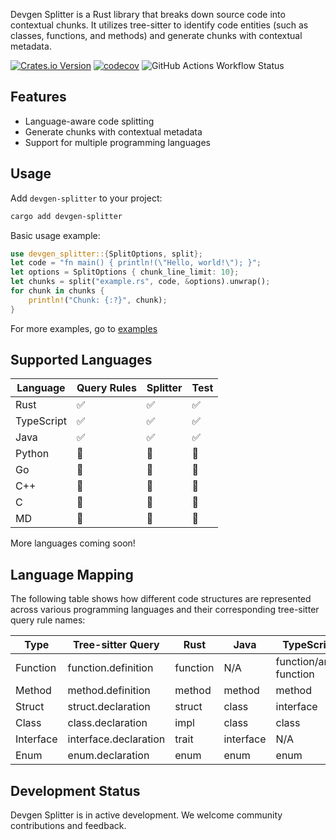 Devgen Splitter is a Rust library that breaks down source code into contextual chunks. 
It utilizes tree-sitter to identify code entities (such as classes, functions, and methods) and generate chunks with contextual metadata.

[![Crates.io Version](https://img.shields.io/crates/v/devgen-splitter)](https://crates.io/crates/devgen-splitter)
[![codecov](https://codecov.io/github/imotai/devgen-splitter/graph/badge.svg?token=3YSFEZ4JLI)](https://codecov.io/github/imotai/devgen-splitter)
![GitHub Actions Workflow Status](https://img.shields.io/github/actions/workflow/status/imotai/devgen-splitter/rust.yml)


## Features

- Language-aware code splitting
- Generate chunks with contextual metadata
- Support for multiple programming languages


## Usage


Add `devgen-splitter` to your project:

```bash
cargo add devgen-splitter
```

Basic usage example:

```rust
use devgen_splitter::{SplitOptions, split};
let code = "fn main() { println!(\"Hello, world!\"); }";
let options = SplitOptions { chunk_line_limit: 10};
let chunks = split("example.rs", code, &options).unwrap();
for chunk in chunks {
    println!("Chunk: {:?}", chunk);
}
```
For more examples, go to [examples](./examples)

## Supported Languages

| Language   | Query Rules | Splitter | Test |
|------------|-------------|----------|------|
| Rust       | ✅          | ✅       | ✅   |
| TypeScript | ✅          | ✅       | ✅   |
| Java       | ✅          | ✅       | ✅   |
| Python     | 🚧          | 🚧       | 🚧   |
| Go         | 🚧          | 🚧       | 🚧   |
| C++        | 🚧          | 🚧       | 🚧   |
| C          | 🚧          | 🚧       | 🚧   |
| MD         | 🚧          | 🚧       | 🚧   |

More languages coming soon!

## Language Mapping

The following table shows how different code structures are represented across various programming languages and their corresponding tree-sitter query rule names:

| Type       | Tree-sitter Query | Rust     | Java     | TypeScript | Python   | Go       | C++      |
|------------|-------------------|----------|----------|------------|----------|----------|----------|
| Function   | function.definition | function     | N/A   | function/array function   | function     | function  | function |
| Method   | method.definition | method    | method   | method   | method      | method     | method |
| Struct     | struct.declaration | struct  | class    | interface  | class    | struct   | struct   |
| Class      | class.declaration | impl     | class    | class      | class    | N/A      | class    |
| Interface  | interface.declaration | trait | interface| N/A  | N/A      | N/A| N/A      | N/A      |
| Enum       | enum.declaration  | enum     | enum     | enum       | N/A      | N/A      | enum     |


## Development Status

Devgen Splitter is in active development. We welcome community contributions and feedback.
